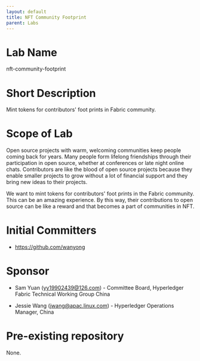 ```yaml
---
layout: default
title: NFT Community Footprint
parent: Labs
---
```

# Lab Name
nft-community-footprint

# Short Description
Mint tokens for contributors' foot prints in Fabric community.

# Scope of Lab
Open source projects with warm, welcoming communities keep people coming back for years. Many people form lifelong friendships through their participation in open source, whether at conferences or late night online chats. Contributors are like the blood of open source projects because they enable smaller projects to grow without a lot of financial support and they bring new ideas to their projects.

We want to mint tokens for contributors' foot prints in the Fabric community. This can be an amazing experience. By this way, their contributions to open source can be like a reward and that becomes a part of communities in NFT.

# Initial Committers
- https://github.com/wanyong

# Sponsor
- Sam Yuan (yy19902439@126.com) - Committee Board, Hyperledger Fabric Technical Working Group China

- Jessie Wang (jwang@apac.linux.com) - Hyperledger Operations Manager, China

# Pre-existing repository
None.
